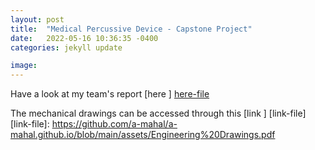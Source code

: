 ```yaml
---
layout: post
title:  "Medical Percussive Device - Capstone Project"
date:   2022-05-16 10:36:35 -0400
categories: jekyll update

image: 
---
```


Have a look at my team's report [here ] [here-file]

[here-file]: https://github.com/a-mahal/a-mahal.github.io/blob/main/assets/Medical%20Percussive%20Device.pdf

The mechanical drawings can be accessed through this [link ] [link-file]
[link-file]: https://github.com/a-mahal/a-mahal.github.io/blob/main/assets/Engineering%20Drawings.pdf
